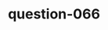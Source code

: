 ---
layout: question
title: question-066
number: 66
question: Name a type of building where it always seems to be cold.
answer1: Doctor office | 44
answer2: Work | 19
answer3: Classroom | 14
answer4: DMV | 4
answer5: Hotel room | 4
answer6: Igloo | 2
answer7:
answer8:
answer9:
answer10:
---